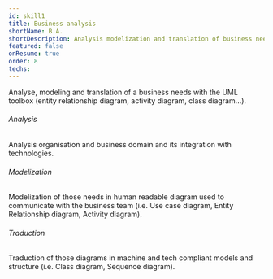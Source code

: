 ```yaml
---
id: skill1
title: Business analysis
shortName: B.A.
shortDescription: Analysis modelization and translation of business needs
featured: false
onResume: true
order: 8
techs:
---
```

Analyse, modeling and translation of a business needs with the UML toolbox (entity relationship diagram, activity diagram, class diagram...).

###### Analysis
Analysis organisation and business domain and its integration with technologies. 

###### Modelization
Modelization of those needs in human readable diagram used to communicate with the business team (i.e. Use case diagram, Entity Relationship diagram, Activity diagram).

###### Traduction
Traduction of those diagrams in machine and tech compliant models and structure (i.e. Class diagram, Sequence diagram).

